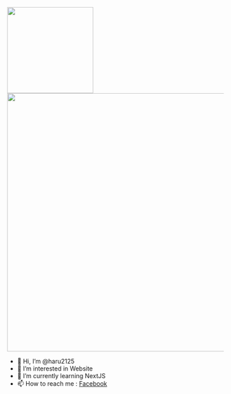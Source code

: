 <img src="https://cdn.discordapp.com/avatars/891995563833315328/0acec0706b858913f43050af635c8748.png?size=1024" width="200px">

<img src="https://cdn.discordapp.com/banners/891995563833315328/a_3d9cb25434dc62126a2de88b2a47fc3b.gif?size=512" width="600px" class="_img">

- 👋 Hi, I’m @haru2125
- 👀 I’m interested in Website
- 🌱 I’m currently learning NextJS
- 📫 How to reach me : [Facebook](https://www.facebook.com/haru2125/)
